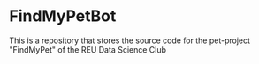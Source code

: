 # FindMyPetBot
This is a repository that stores the source code for the pet-project "FindMyPet" of the REU Data Science Club
